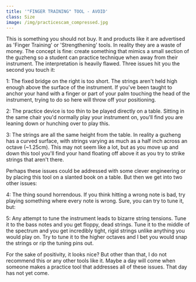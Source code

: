 ```yaml
---
title: '"FINGER TRAINING" TOOL - AVOID'
class: Size
image: /img/practicescam_compressed.jpg
---
```

This is something you should not buy. It and products like it are advertised as 'Finger Training' or 'Strengthening' tools. In reality they are a waste of money. The concept is fine: create something that mimics a small section of the guzheng so a student can practice technique when away from their instrument. The interpretation is heavily flawed. Three issues hit you the second you touch it:

1: The fixed bridge on the right is too short. The strings aren't held high enough above the surface of the instrument. If you've been taught to anchor your hand with a  finger or part of your palm touching the head of the instrument, trying to do so here will throw off your positioning.

2: The practice device is too thin to be played directly on a table. Sitting in the same chair you'd normally play your instrument on, you'll find you are leaning down or hunching over to play this.

3: The strings are all the same height from the table. In reality a guzheng has a curved surface, with strings varying as much as a half inch across an octave (~1.25cm). This may not seem like a lot, but as you move up and down this tool you'll find your hand floating off above it as you try to strike strings that aren't there. 

Perhaps these issues could be addressed with some clever engineering or by placing this tool on a slanted book on a table. But then we get into two other issues:

4: The thing sound horrendous. If you think hitting a wrong note is bad, try playing something where every note is wrong. Sure, you can try to tune it, but:

5: Any attempt to tune the instrument leads to bizarre string tensions. Tune it to the bass notes and you get floppy, dead strings. Tune it to the middle of the spectrum and you get incredibly tight, rigid strings unlike anything you would play on. Try to tune it to the higher octaves and I bet you would snap the strings or rip the tuning pins out.

For the sake of positivity, it looks nice? But other than that, I do not recommend this or any other tools like it. Maybe a day will come when someone makes a practice tool that addresses all of these issues. That day has not yet come.
